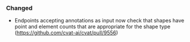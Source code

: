 ### Changed

- Endpoints accepting annotations as input now check that shapes have
  point and element counts that are appropriate for the shape type
  (<https://github.com/cvat-ai/cvat/pull/9556>)
